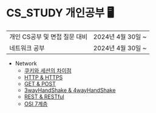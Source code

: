 # CS_STUDY 개인공부 🖥

<table>
  <tr>
    <td>개인 CS공부 및 면접 질문 대비</td>
    <td>2024년 4월 30일 ~</td>
  </tr>
  <tr>
    <td>네트워크 공부</td>
    <td>2024년 4월 30일 ~</td>
  </tr>
</table>

- Network
  - [쿠키와 세션의 차이점](./Network/면접%20질문/Cookie&Session.md)
  - [HTTP & HTTPS](./Network/면접%20질문/HTTP&HTTPS.md)
  - [GET & POST](./Network/면접%20질문/GET&POST.md)
  - [3wayHandShake & 4wayHandShake](./Network/면접%20질문/3-way_Handshake&4-way_Handshake.md)
  - [REST & RESTful](./Network/면접%20질문/REST.md)
  - [OSI 7계층](./Network/면접%20질문/OSI_7계층.md)
